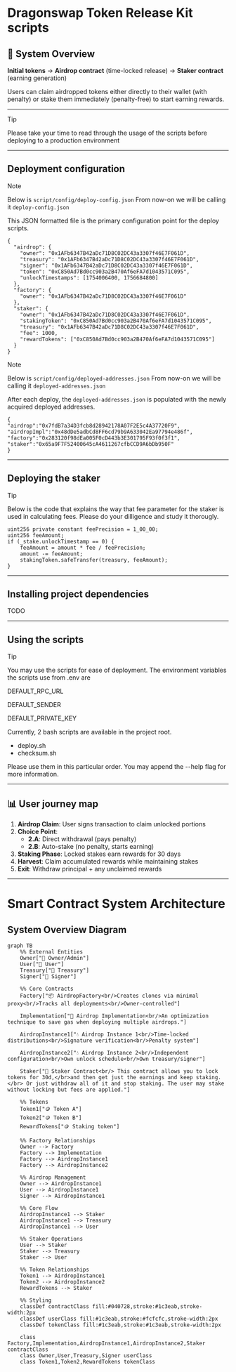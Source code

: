 
# Dragonswap Token Release Kit scripts

## 🎯 System Overview

**Initial tokens** → **Airdrop contract** (time-locked release) → **Staker contract** (earning generation)

Users can claim airdropped tokens either directly to their wallet (with penalty) or stake them immediately (penalty-free) to start earning rewards.

---
> [!TIP]
> Please take your time to read through the usage of the scripts before deploying to a production environment


***

## Deployment configuration

> [!NOTE]
> Below is `script/config/deploy-config.json`
> From now-on we will be calling it `deploy-config.json`


This JSON formatted file is the primary configuration point for the deploy scripts.
```
{
  "airdrop": {
    "owner": "0x1AFb6347B42aDc71D8C02DC43a3307f46E7F061D",
    "treasury": "0x1AFb6347B42aDc71D8C02DC43a3307f46E7F061D",
    "signer": "0x1AFb6347B42aDc71D8C02DC43a3307f46E7F061D",
    "token": "0xC850Ad7Bd0cc903a2B470Af6eFA7d1043571C095",
    "unlockTimestamps": [1754006400, 1756684800]
  },
  "factory": {
    "owner": "0x1AFb6347B42aDc71D8C02DC43a3307f46E7F061D"
  },
  "staker": {
    "owner": "0x1AFb6347B42aDc71D8C02DC43a3307f46E7F061D",
    "stakingToken": "0xC850Ad7Bd0cc903a2B470Af6eFA7d1043571C095",
    "treasury": "0x1AFb6347B42aDc71D8C02DC43a3307f46E7F061D",
    "fee": 1000,
    "rewardTokens": ["0xC850Ad7Bd0cc903a2B470Af6eFA7d1043571C095"]
  }
}
```



> [!NOTE] 
> Below is `script/config/deployed-addresses.json`
> From now-on we will be calling it `deployed-addresses.json`

After each deploy, the `deployed-addresses.json` is populated with the newly acquired deployed addresses.
```
{
"airdrop":"0x7fdB7a34D3fcb8d28942178A07F2E5c4A37720F9",
"airdropImpl":"0x48dDe5adbCd8FF6cd79b9A633042Ea97794e486f",
"factory":"0x283120f98dEa005F0cD443b3E301795F93f0f3f1",
"staker":"0x65a9F7F52400645cA4611267cfbCCD9A6bDb950F"
}
```

***

## Deploying the staker

> [!TIP] 
> Below is the code that explains the way that fee parameter for the staker is used in calculating fees.
> Please do your dilligence and study it thorougly.


```solidity
uint256 private constant feePrecision = 1_00_00;
uint256 feeAmount;
if (_stake.unlockTimestamp == 0) {
    feeAmount = amount * fee / feePrecision;
    amount -= feeAmount;
    stakingToken.safeTransfer(treasury, feeAmount);
}
```


***

## Installing project dependencies
TODO

***

## Using the scripts
> [!TIP] 
> You may use the scripts for ease of deployment. The environment variables the scripts use from .env are
> 
> DEFAULT_RPC_URL
>
> DEFAULT_SENDER
>
> DEFAULT_PRIVATE_KEY

Currently, 2 bash scripts are available in the project root.
* deploy.sh
* checksum.sh

Please use them in this particular order.
You may append the --help flag for more information.
***


## 📊 User journey map

1. **Airdrop Claim**: User signs transaction to claim unlocked portions
2. **Choice Point**: 
   - **2.A**: Direct withdrawal (pays penalty)
   - **2.B**: Auto-stake (no penalty, starts earning)
3. **Staking Phase**: Locked stakes earn rewards for 30 days
4. **Harvest**: Claim accumulated rewards while maintaining stakes
5. **Exit**: Withdraw principal + any unclaimed rewards

---



# Smart Contract System Architecture

## System Overview Diagram
```mermaid
graph TB
    %% External Entities
    Owner["👤 Owner/Admin"]
    User["👤 User"]
    Treasury["🏦 Treasury"]
    Signer["🔐 Signer"]
    
    %% Core Contracts
    Factory["📦 AirdropFactory<br/>Creates clones via minimal proxy<br/>Tracks all deployments<br/>Owner-controlled"]
    
    Implementation["🎯 Airdrop Implementation<br/>An optimization technique to save gas when deploying multiple airdrops."]
    
    AirdropInstance1["💧 Airdrop Instance 1<br/>Time-locked distributions<br/>Signature verification<br/>Penalty system"]
    
    AirdropInstance2["💧 Airdrop Instance 2<br/>Independent configuration<br/>Own unlock schedule<br/>Own treasury/signer"]
    
    Staker["🥩 Staker Contract<br/> This contract allows you to lock tokens for 30d,</br>and then get just the earnings and keep staking.</br> Or just withdraw all of it and stop staking. The user may stake without locking but fees are applied."]
    
    %% Tokens
    Token1["🪙 Token A"]
    Token2["🪙 Token B"]
    RewardTokens["🪙 Staking token"]
    
    %% Factory Relationships
    Owner --> Factory
    Factory --> Implementation
    Factory --> AirdropInstance1
    Factory --> AirdropInstance2
    
    %% Airdrop Management
    Owner --> AirdropInstance1
    User --> AirdropInstance1
    Signer --> AirdropInstance1
    
    %% Core Flow
    AirdropInstance1 --> Staker
    AirdropInstance1 --> Treasury
    AirdropInstance1 --> User
    
    %% Staker Operations
    User --> Staker
    Staker --> Treasury
    Staker --> User
    
    %% Token Relationships
    Token1 --> AirdropInstance1
    Token2 --> AirdropInstance2
    RewardTokens --> Staker
    
    %% Styling
    classDef contractClass fill:#040728,stroke:#1c3eab,stroke-width:2px
    classDef userClass fill:#1c3eab,stroke:#fcfcfc,stroke-width:2px
    classDef tokenClass fill:#1c3eab,stroke:#1c3eab,stroke-width:2px
    
    class Factory,Implementation,AirdropInstance1,AirdropInstance2,Staker contractClass
    class Owner,User,Treasury,Signer userClass
    class Token1,Token2,RewardTokens tokenClass
```
